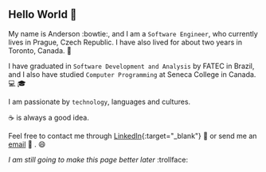 ## Hello World :wave:

My name is Anderson :bowtie:, and I am a `Software Engineer`, who currently lives in Prague, Czech Republic.
I have also lived for about two years in Toronto, Canada. :maple_leaf:

I have graduated in `Software Development and Analysis` by FATEC in Brazil, and I also have studied `Computer Programming` at Seneca College in Canada. :computer: :mortar_board:

I am passionate by `technology`, languages and cultures. 

:coffee: is always a good idea.

Feel free to contact me through [LinkedIn](https://www.linkedin.com/in/upmalagutti/){:target="_blank"} :link: or send me an [email](mailto:upmalagutti@gmail.com) :e-mail: . :smile:


_I am still going to make this page better later_ :trollface:
